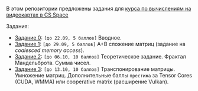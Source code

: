 В этом репозитории предложены задания для [курса по вычислениям на видеокартах в CS Space](https://csspace.io/course/2025fall-gpu/)

Задания:

- [Задание 0](https://github.com/GPGPUCourse/GPGPUTasks2025/tree/task00): ```[до 22.09, 5 баллов]``` Вводное.
- [Задание 1](https://github.com/GPGPUCourse/GPGPUTasks2025/tree/task01): ```[до 29.09, 5 баллов]``` A+B сложение матриц (задание на *coalesced memory access*).
- [Задание 2](https://github.com/GPGPUCourse/GPGPUTasks2025/tree/task02): ```[до 06.10, 10 баллов]``` Теоретическое задание. Фрактал Мандельброта. Сумма чисел.
- [Задание 3](https://github.com/GPGPUCourse/GPGPUTasks2025/tree/task03): ```[до 13.10, 10 баллов]``` Транспонирование матрицы. Умножение матриц. Дополнительные баллы ```престижа``` за Tensor Cores (CUDA, WMMA) или cooperative matrix (расширение Vulkan).

